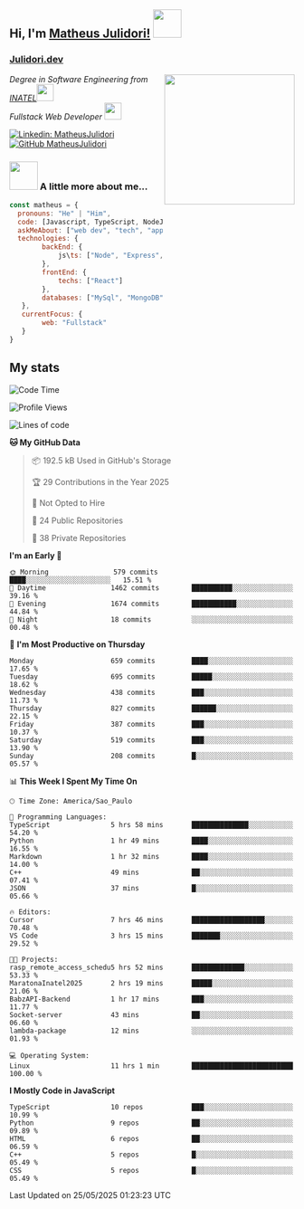<h2> Hi, I'm <a href="https://matheusjulidori.github.io" target="_blank">Matheus Julidori!</a> <img src="https://media.giphy.com/media/12oufCB0MyZ1Go/giphy.gif" width="50"></h2>
<h3><a href="https://julidori.dev/">Julidori.dev</a></h3>
<img align='right' src="https://media.giphy.com/media/3oKIPnAiaMCws8nOsE/giphy.gif" width="230" height="auto">
<p><em>Degree in Software Engineering from <a href="http://www.inatel.br" target="_blank">INATEL</a><img src="https://media.giphy.com/media/fYSnHlufseco8Fh93Z/giphy.gif" width="30"></br>
  Fullstack Web Developer <img src="https://media.giphy.com/media/WUlplcMpOCEmTGBtBW/giphy.gif" width="30">
</em></p>

[![Linkedin: MatheusJulidori](https://img.shields.io/badge/-MatheusJulidori-blue?style=flat-square&logo=Linkedin&logoColor=white&link=https://www.linkedin.com/in/MatheusJulidori/)](https://www.linkedin.com/in/MatheusJulidori/)
[![GitHub MatheusJulidori](https://img.shields.io/github/followers/matheusjulidori?label=follow&style=social)](https://github.com/MatheusJulidori)


### <img src="https://media.giphy.com/media/VgCDAzcKvsR6OM0uWg/giphy.gif" width="50"> A little more about me...  

```javascript
const matheus = {
  pronouns: "He" | "Him",
  code: [Javascript, TypeScript, NodeJS, Express, NestJS, React, MySQL, MongoDB, HTML, CSS, Python, Django, PostgreSQL],
  askMeAbout: ["web dev", "tech", "app dev", "games"],
  technologies: {
        backEnd: {
            js\ts: ["Node", "Express", "NestJS"]
        },
        frontEnd: {
            techs: ["React"]
        },
        databases: ["MySql", "MongoDB", "PostgreSQL"],
   },
   currentFocus: {
        web: "Fullstack"
   }
}
```
<h2>My stats</h2>

<!--START_SECTION:waka-->
![Code Time](http://img.shields.io/badge/Code%20Time-898%20hrs%2055%20mins-blue)

![Profile Views](http://img.shields.io/badge/Profile%20Views-4-blue)

![Lines of code](https://img.shields.io/badge/From%20Hello%20World%20I%27ve%20Written-7.2%20million%20lines%20of%20code-blue)

**🐱 My GitHub Data** 

> 📦 192.5 kB Used in GitHub's Storage 
 > 
> 🏆 29 Contributions in the Year 2025
 > 
> 🚫 Not Opted to Hire
 > 
> 📜 24 Public Repositories 
 > 
> 🔑 38 Private Repositories 
 > 
**I'm an Early 🐤** 

```text
🌞 Morning                579 commits         ████░░░░░░░░░░░░░░░░░░░░░   15.51 % 
🌆 Daytime                1462 commits        ██████████░░░░░░░░░░░░░░░   39.16 % 
🌃 Evening                1674 commits        ███████████░░░░░░░░░░░░░░   44.84 % 
🌙 Night                  18 commits          ░░░░░░░░░░░░░░░░░░░░░░░░░   00.48 % 
```
📅 **I'm Most Productive on Thursday** 

```text
Monday                   659 commits         ████░░░░░░░░░░░░░░░░░░░░░   17.65 % 
Tuesday                  695 commits         █████░░░░░░░░░░░░░░░░░░░░   18.62 % 
Wednesday                438 commits         ███░░░░░░░░░░░░░░░░░░░░░░   11.73 % 
Thursday                 827 commits         ██████░░░░░░░░░░░░░░░░░░░   22.15 % 
Friday                   387 commits         ███░░░░░░░░░░░░░░░░░░░░░░   10.37 % 
Saturday                 519 commits         ███░░░░░░░░░░░░░░░░░░░░░░   13.90 % 
Sunday                   208 commits         █░░░░░░░░░░░░░░░░░░░░░░░░   05.57 % 
```


📊 **This Week I Spent My Time On** 

```text
🕑︎ Time Zone: America/Sao_Paulo

💬 Programming Languages: 
TypeScript               5 hrs 58 mins       ██████████████░░░░░░░░░░░   54.20 % 
Python                   1 hr 49 mins        ████░░░░░░░░░░░░░░░░░░░░░   16.55 % 
Markdown                 1 hr 32 mins        ████░░░░░░░░░░░░░░░░░░░░░   14.00 % 
C++                      49 mins             ██░░░░░░░░░░░░░░░░░░░░░░░   07.41 % 
JSON                     37 mins             █░░░░░░░░░░░░░░░░░░░░░░░░   05.66 % 

🔥 Editors: 
Cursor                   7 hrs 46 mins       ██████████████████░░░░░░░   70.48 % 
VS Code                  3 hrs 15 mins       ███████░░░░░░░░░░░░░░░░░░   29.52 % 

🐱‍💻 Projects: 
rasp_remote_access_schedu5 hrs 52 mins       █████████████░░░░░░░░░░░░   53.33 % 
MaratonaInatel2025       2 hrs 19 mins       █████░░░░░░░░░░░░░░░░░░░░   21.06 % 
BabzAPI-Backend          1 hr 17 mins        ███░░░░░░░░░░░░░░░░░░░░░░   11.77 % 
Socket-server            43 mins             ██░░░░░░░░░░░░░░░░░░░░░░░   06.60 % 
lambda-package           12 mins             ░░░░░░░░░░░░░░░░░░░░░░░░░   01.93 % 

💻 Operating System: 
Linux                    11 hrs 1 min        █████████████████████████   100.00 % 
```

**I Mostly Code in JavaScript** 

```text
TypeScript               10 repos            ███░░░░░░░░░░░░░░░░░░░░░░   10.99 % 
Python                   9 repos             ██░░░░░░░░░░░░░░░░░░░░░░░   09.89 % 
HTML                     6 repos             ██░░░░░░░░░░░░░░░░░░░░░░░   06.59 % 
C++                      5 repos             █░░░░░░░░░░░░░░░░░░░░░░░░   05.49 % 
CSS                      5 repos             █░░░░░░░░░░░░░░░░░░░░░░░░   05.49 % 
```




 Last Updated on 25/05/2025 01:23:23 UTC
<!--END_SECTION:waka-->
